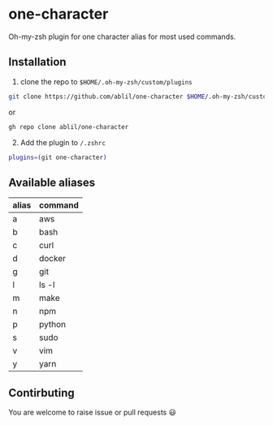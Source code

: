 # one-character

Oh-my-zsh plugin for one character alias for most used commands.

## Installation

1. clone the repo to `$HOME/.oh-my-zsh/custom/plugins`
```bash
git clone https://github.com/ablil/one-character $HOME/.oh-my-zsh/custom/plugins/one-character
```
or 
```bash
gh repo clone ablil/one-character
```

2. Add the plugin to `/.zshrc`
```bash
plugins=(git one-character)
```

## Available aliases
|alias|command                 
|-|-
| a|aws
| b|bash
| c|curl
| d|docker
| g|git
| l|ls -l
| m|make
| n|npm
| p|python
| s|sudo
| v|vim
| y|yarn

## Contirbuting
You are welcome to raise issue or pull requests :smiley:

